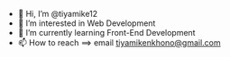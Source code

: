 - 👋 Hi, I’m @tiyamike12
- 👀 I’m interested in Web Development
- 🌱 I’m currently learning Front-End Development
- 📫 How to reach ==> email tiyamikenkhono@gmail.com

<!---
tiyamike12/tiyamike12 is a ✨ special ✨ repository because its `README.md` (this file) appears on your GitHub profile.
You can click the Preview link to take a look at your changes.
--->

